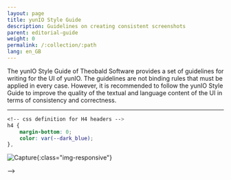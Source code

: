 ```yaml
---
layout: page
title: yunIO Style Guide
description: Guidelines on creating consistent screenshots
parent: editorial-guide
weight: 0
permalink: /:collection/:path
lang: en_GB
---
```

The yunIO Style Guide of Theobald Software provides a set of guidelines for writing for the UI of yunIO. The guidelines are not binding rules that must be applied in every case. However, it is recommended to follow the yunIO Style Guide to improve the quality of the textual and language content of the UI in terms of consistency and correctness.  

*****

<!---
hi Maia,
ich habe einen neuen Ordner für Screenshots bzgl. des yunIO Style Guides angelegt: /img/content/help_concept/yunIO/
Für den Fall, dass wir den Style Guide doch irgendwann mal als .pdf exportieren müssen, wäre es ganz gut, wenn sich etwaige Screenshots an einem Ort befänden :)

Hier noch die Infos zur H4-Definition in css:-->

``` css
<!-- css definition for H4 headers -->
h4 { 
	margin-bottom: 0;
	color: var(--dark_blue); 
},
```

![Capture](/img/content/help_concept/yunIO/greenshot_capture.png){:class="img-responsive"}

-->

